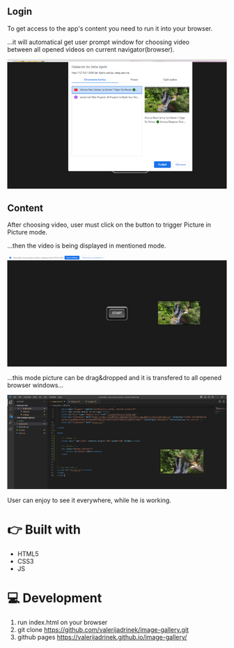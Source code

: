 #

## Login

To get access to the app's content you need to run it into your browser.

...it will automatical get user prompt window for choosing video<br> between all opened videos on current navigator(browser).

![choosing screen](./assets/choosing-video.png "choosing screen")



## Content

After choosing video, user must click on the button to trigger Picture in Picture mode.

...then the video is being displayed in mentioned mode.

![PictureInPicture mode - video image](./assets/picture-on-opened-browser-window.png "video Picture in Picture mode")

...this mode picture can be drag&dropped and it is transfered to all opened browser windows... 


![picture on all opened screens](./assets/picture-on-all-screens.png "")

User can enjoy to see it everywhere, while he is working.


# 👉 Built with
* HTML5
* CSS3
* JS

# 💻 Development
1. run index.html on your browser
2. git clone https://github.com/valerijadrinek/image-gallery.git
3. github pages https://valerijadrinek.github.io/image-gallery/
